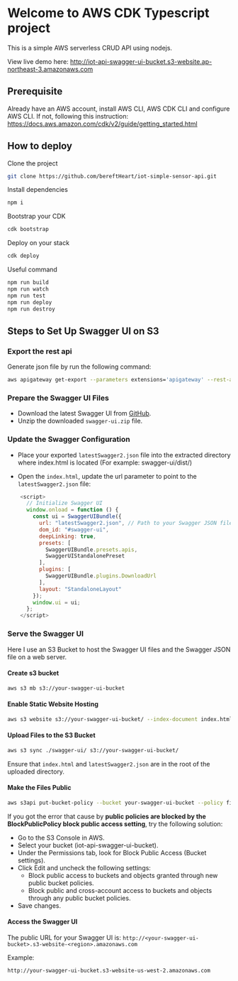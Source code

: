 # Welcome to AWS CDK Typescript project

This is a simple AWS serverless CRUD API using nodejs.

View live demo here: <http://iot-api-swagger-ui-bucket.s3-website.ap-northeast-3.amazonaws.com>

## Prerequisite

Already have an AWS account, install AWS CLI, AWS CDK CLI and configure AWS CLI. If not, following this instruction:
<https://docs.aws.amazon.com/cdk/v2/guide/getting_started.html>

## How to deploy

Clone the project

```sh
git clone https://github.com/bereftHeart/iot-simple-sensor-api.git
```

Install dependencies

```sh
npm i
```

Bootstrap your CDK

```sh
cdk bootstrap
```

Deploy on your stack

```sh
cdk deploy
```

Useful command

```sh
npm run build
npm run watch
npm run test
npm run deploy
npm run destroy
```

## Steps to Set Up Swagger UI on S3

### Export the rest api

Generate json file by run the following command:

```sh
aws apigateway get-export --parameters extensions='apigateway' --rest-api-id <your-api-id> --stage-name prod --export-type swagger latestSwagger2.json
```

### Prepare the Swagger UI Files

- Download the latest Swagger UI from [GitHub](https://github.com/swagger-api/swagger-ui/releases).
- Unzip the downloaded `swagger-ui.zip` file.

### Update the Swagger Configuration

- Place your exported `latestSwagger2.json` file into the extracted directory where index.html is located (For example: swagger-ui/dist/)

- Open the `index.html`, update the url parameter to point to the `latestSwagger2.json` file:

```js
    <script>
      // Initialize Swagger UI
      window.onload = function () {
        const ui = SwaggerUIBundle({
          url: "latestSwagger2.json", // Path to your Swagger JSON file
          dom_id: "#swagger-ui",
          deepLinking: true,
          presets: [
            SwaggerUIBundle.presets.apis,
            SwaggerUIStandalonePreset
          ],
          plugins: [
            SwaggerUIBundle.plugins.DownloadUrl
          ],
          layout: "StandaloneLayout"
        });
        window.ui = ui;
      };
    </script>
```

### Serve the Swagger UI

Here I use an S3 Bucket to host the Swagger UI files and the Swagger JSON file on a web server.

#### Create s3 bucket

```sh
aws s3 mb s3://your-swagger-ui-bucket
```

#### Enable Static Website Hosting

```sh
aws s3 website s3://your-swagger-ui-bucket/ --index-document index.html --error-document error.html
```

#### Upload Files to the S3 Bucket

```sh
aws s3 sync ./swagger-ui/ s3://your-swagger-ui-bucket/
```

Ensure that `index.html` and `latestSwagger2.json` are in the root of the uploaded directory.

#### Make the Files Public

```sh
aws s3api put-bucket-policy --bucket your-swagger-ui-bucket --policy file://bucket-policy.json
```

If you got the error that cause by **public policies are blocked by the BlockPublicPolicy block public access setting**, try the following solution:

- Go to the S3 Console in AWS.
- Select your bucket (iot-api-swagger-ui-bucket).
- Under the Permissions tab, look for Block Public Access (Bucket settings).
- Click Edit and uncheck the following settings:
  - Block public access to buckets and objects granted through new public bucket policies.
  - Block public and cross-account access to buckets and objects through any public bucket policies.
- Save changes.

#### Access the Swagger UI

The public URL for your Swagger UI is:
`http://<your-swagger-ui-bucket>.s3-website-<region>.amazonaws.com`

Example:

```plaintext
http://your-swagger-ui-bucket.s3-website-us-west-2.amazonaws.com
```
